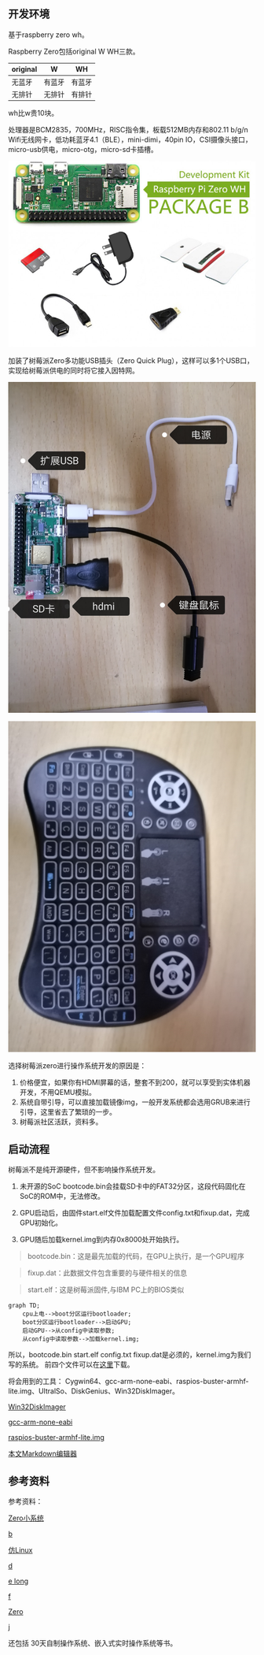 ## 开发环境
基于raspberry zero wh。

Raspberry Zero包括original W WH三款。

|original|  W  |  WH  |
|  ----  | ---- |----|
| 无蓝牙  | 有蓝牙 |有蓝牙|
| 无排针  | 无排针 |有排针|

wh比w贵10块。

处理器是BCM2835，700MHz，RISC指令集，板载512MB内存和802.11 b/g/n Wifi无线网卡，低功耗蓝牙4.1（BLE），mini-dimi，40pin IO，CSI摄像头接口，micro-usb供电，micro-otg，micro-sd卡插槽。


![zero](images/raspberryzerowh.jpg)

加装了树莓派Zero多功能USB插头（Zero Quick Plug），这样可以多1个USB口，实现给树莓派供电的同时将它接入因特网。

![实物图](images\zj.jpg)

![键鼠](images\swt.jpg)

选择树莓派zero进行操作系统开发的原因是：

1. 价格便宜，如果你有HDMI屏幕的话，整套不到200，就可以享受到实体机器开发，不用QEMU模拟。
2. 系统自带引导，可以直接加载镜像img，一般开发系统都会选用GRUB来进行引导，这里省去了繁琐的一步。
3. 树莓派社区活跃，资料多。

## 启动流程

树莓派不是纯开源硬件，但不影响操作系统开发。

1. 未开源的SoC bootcode.bin会挂载SD卡中的FAT32分区，这段代码固化在SoC的ROM中，无法修改。

2. GPU启动后，由固件start.elf文件加载配置文件config.txt和fixup.dat，完成GPU初始化。

3. GPU随后加载kernel.img到内存0x8000处开始执行。


> bootcode.bin：这是最先加载的代码，在GPU上执行，是一个GPU程序

> fixup.dat：此数据文件包含重要的与硬件相关的信息

> start.elf：这是树莓派固件,与IBM PC上的BIOS类似

~~~mermaid
graph TD;
	cpu上电-->boot分区运行bootloader;
	boot分区运行bootloader-->启动GPU;
	启动GPU-->从config中读取参数;
	从config中读取参数-->加载kernel.img;	
~~~

所以，bootcode.bin start.elf config.txt fixup.dat是必须的，kernel.img为我们写的系统。
前四个文件可以在[这里](https://github.com/raspberrypi/firmware/tree/master/boot)下载。

将会用到的工具：
Cygwin64、gcc-arm-none-eabi、raspios-buster-armhf-lite.img、UltralSo、DiskGenius、Win32DiskImager。

[Win32DiskImager](https://sourceforge.net/projects/win32diskimager/)
	
[gcc-arm-none-eabi](https://launchpadlibrarian.net/177524958/gcc-arm-none-eabi-4_8-2014q2-20140609-win32.exe)
	
[raspios-buster-armhf-lite.img](https://downloads.raspberrypi.org/raspios_lite_armhf/images/raspios_lite_armhf-2020-08-24/2020-08-20-raspios-buster-armhf-lite.zip)

[本文Markdown编辑器](https://github.com/cloose/CuteMarkEd)
## 参考资料
参考资料：

[Zero小系统](https://github.com/kangyuzhe666/Raspberry-operate-system-DIY)

[b](https://github.com/s-matyukevich/raspberry-pi-os)

[仿Linux](https://github.com/cpl/classic.kernel)

[d](https://jsandler18.github.io/)
	
[e long ](https://github.com/dwelch67/raspberrypi-zero)
	
[f](https://wiki.osdev.org/ARM_RaspberryPi_Tutorial_C)
	
[Zero](https://github.com/UphillD/ARMadillo)

[j](https://www.cl.cam.ac.uk/projects/raspberrypi/tutorials/os/index.html)

[](https://github.com/BrianSidebotham/arm-tutorial-rpi)

还包括 30天自制操作系统、嵌入式实时操作系统等书。